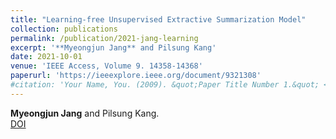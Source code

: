 ```yaml
---
title: "Learning-free Unsupervised Extractive Summarization Model"
collection: publications
permalink: /publication/2021-jang-learning
excerpt: '**Myeongjun Jang** and Pilsung Kang'
date: 2021-10-01
venue: 'IEEE Access, Volume 9. 14358-14368'
paperurl: 'https://ieeexplore.ieee.org/document/9321308'
#citation: 'Your Name, You. (2009). &quot;Paper Title Number 1.&quot; <i>Journal 1</i>. 1(1).'
---
```

**Myeongjun Jang** and Pilsung Kang.  
[DOI](https://ieeexplore.ieee.org/document/9321308)
